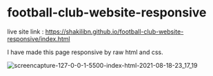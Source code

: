 # football-club-website-responsive
live site link : https://shakilibn.github.io/football-club-website-responsive/index.html

I have made this page responsive by raw html and css.

![screencapture-127-0-0-1-5500-index-html-2021-08-18-23_17_19](https://user-images.githubusercontent.com/76778643/129944734-85ce06e3-5450-46bd-ae8a-784473cec1a5.png)
